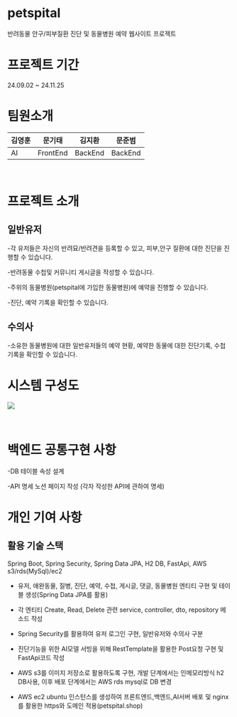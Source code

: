 # petspital
반려동물 안구/피부질환 진단 및 동물병원 예약 웹사이트 프로젝트

# 프로젝트 기간
24.09.02 ~ 24.11.25

# 팀원소개
|김영훈|문기태|김지환|문준범|
|----|----|----|----|
|AI|FrontEnd|BackEnd|BackEnd|

&nbsp;

# 프로젝트 소개
## 일반유저
-각 유저들은 자신의 반려묘/반려견을 등록할 수 있고, 피부,안구 질환에 대한 진단을 진행할 수 있습니다.

-반려동물 수첩및 커뮤니티 게시글을 작성할 수 있습니다.

-주위의 동물병원(petspital에 가입한 동물병원)에 예약을 진행할 수 있습니다.

-진단, 예약 기록을 확인할 수 있습니다.

## 수의사
-소유한 동물병원에 대한 일반유저들의 예약 현황, 예약한 동물에 대한 진단기록, 수첩기록을 확인할 수 있습니다.

# 시스템 구성도
<img src="https://github.com/user-attachments/assets/f28f2fb2-e5dc-4a96-8183-9c26fcc46d4b">

&nbsp;
# 백엔드 공통구현 사항
-DB 테이블 속성 설계

-API 명세 노션 페이지 작성 (각자 작성한 API에 관하여 명세)

# 개인 기여 사항
## 활용 기술 스택
Spring Boot, Spring Security, Spring Data JPA, H2 DB, FastApi, AWS s3/rds(MySql)/ec2

- 유저, 애완동물, 질병, 진단, 예약, 수첩, 게시글, 댓글, 동물병원 엔티티 구현 및 테이블 생성(Spring Data JPA를 활용)

- 각 엔티티 Create, Read, Delete 관련 service, controller, dto, repository 메소드 작성

- Spring Security를 활용하여 유저 로그인 구현, 일반유저와 수의사 구분

- 진단기능을 위한 AI모델 서빙을 위해 RestTemplate을 활용한 Post요청 구현 및 FastApi코드 작성
  
- AWS s3를 이미지 저장소로 활용하도록 구현, 개발 단계에서는 인메모리방식 h2 DB사용, 이후 배포 단계에서는 AWS rds mysql로 DB 변경

- AWS ec2 ubuntu 인스턴스를 생성하여 프론트엔드,백엔드,AI서버 배포 및 nginx를 활용한 https와 도메인 적용(petspital.shop)
